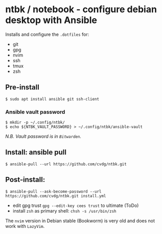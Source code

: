 # ntbk / notebook - configure debian desktop with Ansible

Installs and configure the `.dotfiles` for:

- git
- gpg
- nvim
- ssh
- tmux
- zsh


## Pre-install

```shell
$ sudo apt install ansible git ssh-client 
```


### Ansible vault password

```shell
$ mkdir -p ~/.config/ntbk/
$ echo ${NTBK_VAULT_PASSWORD} > ~/.config/ntbk/ansible-vault
```

_N.B. Vault password is in `Bitwarden`._


## Install: ansible pull

```shell
$ ansible-pull --url https://github.com/cvdg/ntbk.git
```


## Post-install:

```shell
$ ansible-pull --ask-become-password --url https://github.com/cvdg/ntbk.git install.yml
```

- edit gpg trust `gpg --edit-key cees trust` to ultimate (ToDo)
- install `zsh` as primary shell: `chsh -s /usr/bin/zsh`

The `nvim` version in Debian stable (Bookworm) is very old and does not work with `LazyVim`.
